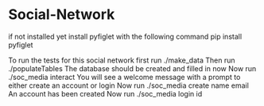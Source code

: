 # Social-Network
if not installed yet install pyfiglet with the following command
pip install pyfiglet

To run the tests for this social network first run
./make_data
Then run 
./populateTables
The database should be created and filled in now
Now run 
./soc_media interact 
You will see a welcome message with a prompt to either create an account or login 
Now run
./soc_media create name email
An account has been created 
Now run
./soc_media login id

